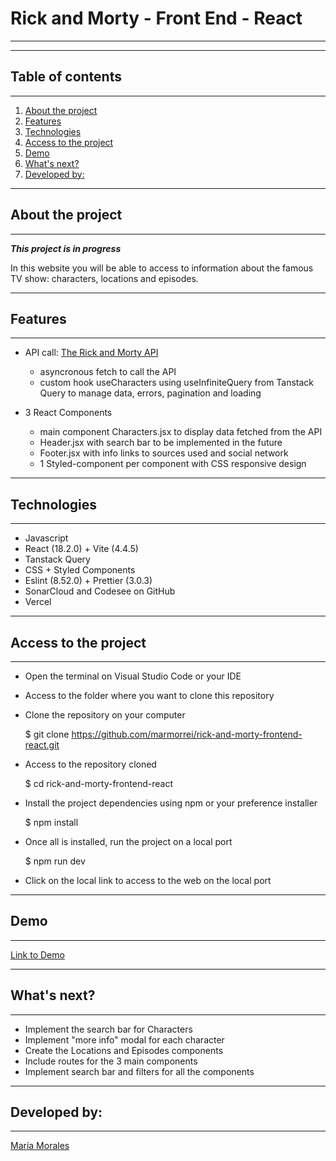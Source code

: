 # Rick and Morty - Front End - React

---

---

## Table of contents

---

1. [About the project](#about-the-project)
2. [Features](#features)
3. [Technologies](#technologies)
4. [Access to the project](#access-to-the-project)
5. [Demo](#demo)
6. [What's next?](#whats-next)
7. [Developed by:](#developed-by)

---

## About the project

---

**_This project is in progress_**

In this website you will be able to access to information about the famous TV show: characters, locations and episodes.

---

## Features

---

- API call: [The Rick and Morty API](https://rickandmortyapi.com/documentation)
  - asyncronous fetch to call the API
  - custom hook useCharacters using useInfiniteQuery from Tanstack Query to manage data, errors, pagination and loading
    
- 3 React Components
  - main component Characters.jsx to display data fetched from the API
  - Header.jsx with search bar to be implemented in the future
  - Footer.jsx with info links to sources used and social network
  - 1 Styled-component per component with CSS responsive design

---

## Technologies

---

- Javascript
- React (18.2.0) + Vite (4.4.5)
- Tanstack Query
- CSS + Styled Components
- Eslint (8.52.0) + Prettier (3.0.3)
- SonarCloud and Codesee on GitHub
- Vercel

---

## Access to the project

---

- Open the terminal on Visual Studio Code or your IDE
  
- Access to the folder where you want to clone this repository
  
- Clone the repository on your computer

  $ git clone https://github.com/marmorrei/rick-and-morty-frontend-react.git

- Access to the repository cloned

  $ cd rick-and-morty-frontend-react

- Install the project dependencies using npm or your preference installer

  $ npm install

- Once all is installed, run the project on a local port

  $ npm run dev

- Click on the local link to access to the web on the local port

---

## Demo

---

[Link to Demo](https://rickandmorty-j2d.vercel.app/)

---

## What's next?

---

- Implement the search bar for Characters
- Implement "more info" modal for each character
- Create the Locations and Episodes components
- Include routes for the 3 main components
- Implement search bar and filters for all the components

---

## Developed by:

---

[María Morales](https://www.linkedin.com/in/maria-morales-reina/)
